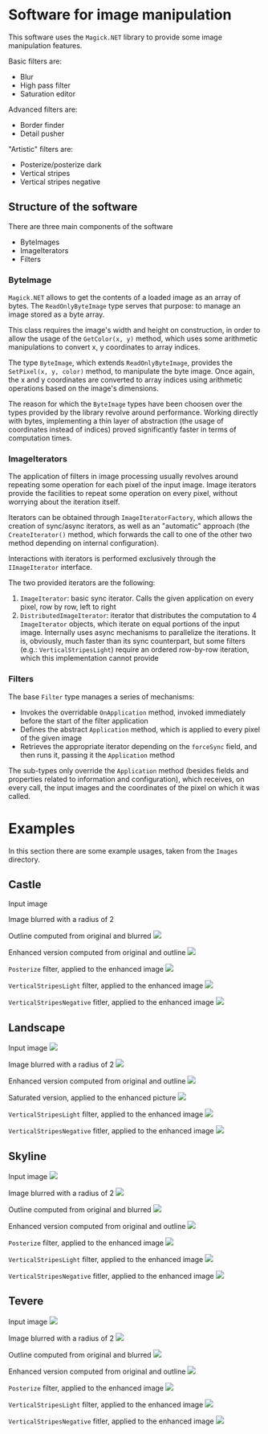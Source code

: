 # Software for image manipulation

This software uses the `Magick.NET` library to provide some image manipulation features.

Basic filters are:

* Blur
* High pass filter
* Saturation editor

Advanced filters are:

* Border finder
* Detail pusher

"Artistic" filters are:

* Posterize/posterize dark
* Vertical stripes
* Vertical stripes negative

## Structure of the software

There are three main components of the software

* ByteImages
* ImageIterators
* Filters

### ByteImage

`Magick.NET` allows to get the contents of a loaded image as an array of bytes. The `ReadOnlyByteImage` type serves that purpose: to manage an image stored as a byte array.

This class requires the image's width and height on construction, in order to allow the usage of the `GetColor(x, y)` method, which uses some arithmetic manipulations to convert x, y coordinates to array indices.

The type `ByteImage`, which extends `ReadOnlyByteImage`, provides the `SetPixel(x, y, color)` method, to manipulate the byte image. Once again, the x and y coordinates are converted to array indices using arithmetic operations based on the image's dimensions.

The reason for which the `ByteImage` types have been choosen over the types provided by the library revolve around performance. Working directly with bytes, implementing a thin layer of abstraction (the usage of coordinates instead of indices) proved significantly faster in terms of computation times.

### ImageIterators

The application of filters in image processing usually revolves around repeating some operation for each pixel of the input image. Image iterators provide the facilities to repeat some operation on every pixel, without worrying about the iteration itself.

Iterators can be obtained through `ImageIteratorFactory`, which allows the creation of sync/async iterators, as well as an "automatic" approach (the `CreateIterator()` method, which forwards the call to one of the other two method depending on internal configuration).

Interactions with iterators is performed exclusively through the `IImageIterator` interface.

The two provided iterators are the following:

1. `ImageIterator`: basic sync iterator. Calls the given application on every pixel, row by row, left to right
2. `DistributedImageIterator`: iterator that distributes the computation to 4 `ImageIterator` objects, which iterate on equal portions of the input image. Internally uses async mechanisms to parallelize the iterations. It is, obviously, much faster than its sync counterpart, but some filters (e.g.: `VerticalStripesLight`) require an ordered row-by-row iteration, which this implementation cannot provide

### Filters

The base `Filter` type manages a series of mechanisms:

* Invokes the overridable `OnApplication` method, invoked immediately before the start of the filter application
* Defines the abstract `Application` method, which is applied to every pixel of the given image
* Retrieves the appropriate iterator depending on the `forceSync` field, and then runs it, passing it the `Application` method

The sub-types only override the `Application` method (besides fields and properties related to information and configuration), which receives, on every call, the input images and the coordinates of the pixel on which it was called.

# Examples
In this section there are some example usages, taken from the `Images` directory.

## Castle

Input image
[](Images\Castle\castle.jpg)

Image blurred with a radius of 2
[](Images\Castle\castle_blurred[x2].jpg)

Outline computed from original and blurred
![](Images\Castle\castle_outline.jpg)

Enhanced version computed from original and outline
![](Images\Castle\castle_enhanced.jpg)

`Posterize` filter, applied to the enhanced image
![](Images\Castle\castle_posterized.jpg)

`VerticalStripesLight` filter, applied to the enhanced image
![](Images\Castle\castle_striped.jpg)

`VerticalStripesNegative` fitler, applied to the enhanced image
![](Images\Castle\castle_striped_neg.jpg)


## Landscape

Input image
![](Images\Landscape\input.jpg)

Image blurred with a radius of 2
![](Images\Landscape\input_blurred[x2].jpg)

Enhanced version computed from original and outline
![](Images\Landscape\input_enhanced.jpg)

Saturated version, applied to the enhanced picture
![](Images\Landscape\input_saturated.jpg)

`VerticalStripesLight` filter, applied to the enhanced image
![](Images\Landscape\input_striped.jpg)

`VerticalStripesNegative` fitler, applied to the enhanced image
![](Images\Landscape\input_striped_neg.jpg)

## Skyline

Input image
![](Images\Skyline\skyline.jpg)

Image blurred with a radius of 2
![](Images\Skyline\skyline_blurred[x2].jpg)

Outline computed from original and blurred
![](Images\Skyline\skyline_outline.jpg)

Enhanced version computed from original and outline
![](Images\Skyline\skyline_enhanced.jpg)

`Posterize` filter, applied to the enhanced image
![](Images\Skyline\skyline_posterized.jpg)

`VerticalStripesLight` filter, applied to the enhanced image
![](Images\Skyline\skyline_striped.jpg)

`VerticalStripesNegative` fitler, applied to the enhanced image
![](Images\Skyline\skyline_striped_neg.jpg)

## Tevere

Input image
![](Images\Tevere\tevere.jpg)

Image blurred with a radius of 2
![](Images\Tevere\tevere_blurred[x2].jpg)

Outline computed from original and blurred
![](Images\Tevere\tevere_outline.jpg)

Enhanced version computed from original and outline
![](Images\Tevere\tevere_enhanced.jpg)

`Posterize` filter, applied to the enhanced image
![](Images\Tevere\tevere_posterized.jpg)

`VerticalStripesLight` filter, applied to the enhanced image
![](Images\Tevere\tevere_striped.jpg)

`VerticalStripesNegative` fitler, applied to the enhanced image
![](Images\Tevere\tevere_striped_neg.jpg)

